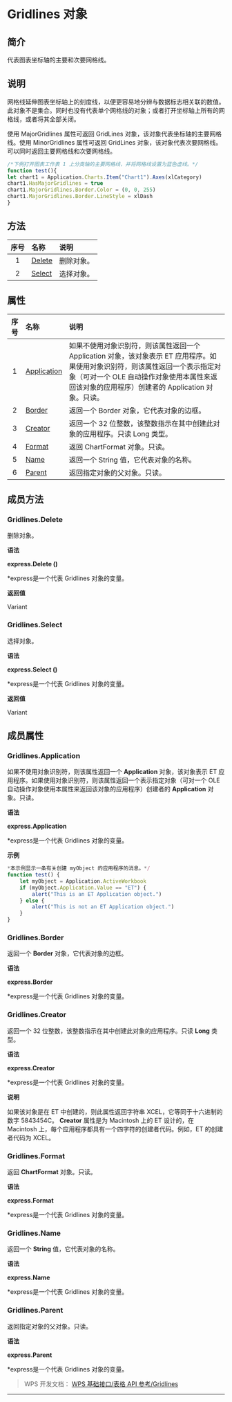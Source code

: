 # Gridlines 对象

## 简介

代表图表坐标轴的主要和次要网格线。

## 说明

网格线延伸图表坐标轴上的刻度线，以便更容易地分辨与数据标志相关联的数值。此对象不是集合。同时也没有代表单个网格线的对象；或者打开坐标轴上所有的网格线，或者将其全部关闭。

使用 MajorGridlines 属性可返回 GridLines 对象，该对象代表坐标轴的主要网格线。使用 MinorGridlines 属性可返回 GridLines 对象，该对象代表次要网格线。可以同时返回主要网格线和次要网格线。

``` JavaScript
/*下例打开图表工作表 1 上分类轴的主要网格线，并将网格线设置为蓝色虚线。*/
function test(){
let chart1 = Application.Charts.Item("Chart1").Axes(xlCategory)
chart1.HasMajorGridlines = true
chart1.MajorGridlines.Border.Color = (0, 0, 255)
chart1.MajorGridlines.Border.LineStyle = xlDash
}
```

## 方法

| 序号 | 名称                        | 说明       |
|:----:|:----------------------------|:-----------|
|  1   | [Delete](#Gridlines.Delete) | 删除对象。 |
|  2   | [Select](#Gridlines.Select) | 选择对象。 |

## 属性

| 序号 | 名称                                  | 说明                                                                                                                                                                                                                            |
|:----:|:--------------------------------------|:--------------------------------------------------------------------------------------------------------------------------------------------------------------------------------------------------------------------------------|
|  1   | [Application](#Gridlines.Application) | 如果不使用对象识别符，则该属性返回一个 Application 对象，该对象表示 ET 应用程序。如果使用对象识别符，则该属性返回一个表示指定对象（可对一个 OLE 自动操作对象使用本属性来返回该对象的应用程序）创建者的 Application 对象。只读。 |
|  2   | [Border](#Gridlines.Border)           | 返回一个 Border 对象，它代表对象的边框。                                                                                                                                                                                        |
|  3   | [Creator](#Gridlines.Creator)         | 返回一个 32 位整数，该整数指示在其中创建此对象的应用程序。只读 Long 类型。                                                                                                                                                      |
|  4   | [Format](#Gridlines.Format)           | 返回 ChartFormat 对象。只读。                                                                                                                                                                                                   |
|  5   | [Name](#Gridlines.Name)               | 返回一个 String 值，它代表对象的名称。                                                                                                                                                                                          |
|  6   | [Parent](#Gridlines.Parent)           | 返回指定对象的父对象。只读。                                                                                                                                                                                                    |

## 成员方法

### Gridlines.Delete

删除对象。

**语法**

**express.Delete ()**

\*express是一个代表 Gridlines 对象的变量。

**返回值**

Variant

### Gridlines.Select

选择对象。

**语法**

**express.Select ()**

\*express是一个代表 Gridlines 对象的变量。

**返回值**

Variant

## 成员属性

### Gridlines.Application

如果不使用对象识别符，则该属性返回一个 **Application** 对象，该对象表示 ET 应用程序。如果使用对象识别符，则该属性返回一个表示指定对象（可对一个 OLE 自动操作对象使用本属性来返回该对象的应用程序）创建者的 **Application** 对象。只读。

**语法**

**express.Application**

\*express是一个代表 Gridlines 对象的变量。

**示例**

``` JavaScript
*本示例显示一条有关创建 myObject 的应用程序的消息。*/
function test() {
    let myObject = Application.ActiveWorkbook
    if (myObject.Application.Value == "ET") {
        alert("This is an ET Application object.")
    } else {
        alert("This is not an ET Application object.")
    }
}
```

### Gridlines.Border

返回一个 **Border** 对象，它代表对象的边框。

**语法**

**express.Border**

\*express是一个代表 Gridlines 对象的变量。

### Gridlines.Creator

返回一个 32 位整数，该整数指示在其中创建此对象的应用程序。只读 **Long** 类型。

**语法**

**express.Creator**

\*express是一个代表 Gridlines 对象的变量。

**说明**

如果该对象是在 ET 中创建的，则此属性返回字符串 XCEL，它等同于十六进制的数字 5843454C。 **Creator** 属性是为 Macintosh 上的 ET 设计的，在 Macintosh 上，每个应用程序都具有一个四字符的创建者代码。例如，ET 的创建者代码为 XCEL。

### Gridlines.Format

返回 **ChartFormat** 对象。只读。

**语法**

**express.Format**

\*express是一个代表 Gridlines 对象的变量。

### Gridlines.Name

返回一个 **String** 值，它代表对象的名称。

**语法**

**express.Name**

\*express是一个代表 Gridlines 对象的变量。

### Gridlines.Parent

返回指定对象的父对象。只读。

**语法**

**express.Parent**

\*express是一个代表 Gridlines 对象的变量。

> WPS 开发文档： [WPS 基础接口/表格 API 参考/Gridlines](https://qn.cache.wpscdn.cn/encs/doc/office_v19/index.htm)

------------------------------------------------------------------------

